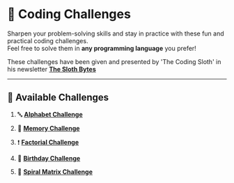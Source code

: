# 🚀 Coding Challenges

Sharpen your problem-solving skills and stay in practice with these fun and practical coding challenges.  
Feel free to solve them in **any programming language** you prefer!

These challenges have been given and presented by 'The Coding Sloth' in his newsletter [**The Sloth Bytes**](https://slothbytes.beehiiv.com/subscribe?ref=BED62GLbf8)

---

## 📂 Available Challenges

1. 🔤 [**Alphabet Challenge**](https://github.com/Moizg/CodingChallanges/tree/main/Alphabet%20Challenge)  

2. 🧠 [**Memory Challenge**](https://github.com/Moizg/CodingChallanges/tree/main/Memory%20Challenge)

3. ❗ [**Factorial Challenge**](https://github.com/Moizg/CodingChallanges/tree/main/Factorial%20Challenge)

4. 🎂 [**Birthday Challenge**](https://github.com/Moizg/CodingChallanges/tree/main/Birthday%20Challenge)

5. 🔢 [**Spiral Matrix Challenge**](https://github.com/Moizg/CodingChallanges/tree/main/Spiral%20Matrix%20Challenge)
